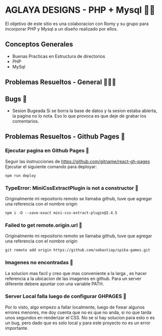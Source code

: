 # AGLAYA DESIGNS - PHP + Mysql 🎥🐐
El objetivo de este sitio es una colaboracion con Romy y su grupo para incorporar PHP y Mysql a un diseño realizado por ellos. 

## Conceptos Generales
* Buenas Practicas en Estructura de directorios
* PHP
* MySql


## Problemas Resueltos - General 🐛🦗🐞


## Bugs 🦗
* Sesion Bugeada 
Si se borra la base de datos y la sesion estaba abierta, la pagina no lo nota. Eso lo que provoca es que deje de grabar los comentarios.

## Problemas Resueltos - Github Pages 🐛

### Ejecutar pagina en Github Pages 🦋
Seguir las instrucciones de https://github.com/gitname/react-gh-pages
Ejecutar el siguiente comando para deployar:
~~~
npm run deploy
~~~

### TypeError: MiniCssExtractPlugin is not a constructor 🦋
Originalmente mi repositorio remoto se llamaba github, tuve que agregar una referencia con el nombre origin
~~~
npm i -D --save-exact mini-css-extract-plugin@2.4.5
~~~

### Failed to get remote.origin.url 🦋
Originalmente mi repositorio remoto se llamaba github, tuve que agregar una referencia con el nombre origin
~~~
git remote add origin https://github.com/sebastiap/spika-games.git
~~~

### Imagenes no encontradas 🐜
La solucion mas facil y creo que mas conveniente a la larga , es hacer referencia a la ubicacion de las imagenes en github. Para un server diferente debere apuntar con
una variable PATH.

### Server Local falla luego de configurar GHPAGES 🐜
Por lo visto, algo empezo a fallar localmente, luego de fixear algunos errores menores, me doy cuenta que no es que no anda, si no que tarda unos segundos en renderizar el CSS.
No se si hay solucion para esto o es un bug, pero dado que es solo local y para este proyecto no es un error importante.